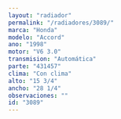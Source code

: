 ```yaml
---
layout: "radiador"
permalink: "/radiadores/3089/"
marca: "Honda"
modelo: "Accord"
ano: "1998"
motor: "V6 3.0"
transmision: "Automática"
parte: "431457"
clima: "Con clima"
alto: "15 3/4"
ancho: "28 1/4"
observaciones: ""
id: "3089"
---
```


